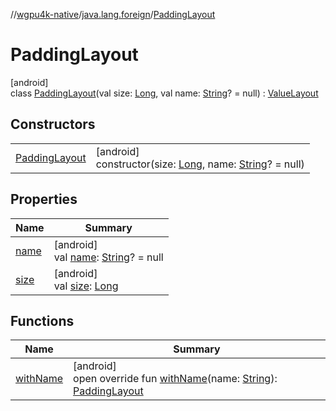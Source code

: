 //[wgpu4k-native](../../../index.md)/[java.lang.foreign](../index.md)/[PaddingLayout](index.md)

# PaddingLayout

[android]\
class [PaddingLayout](index.md)(val size: [Long](https://kotlinlang.org/api/core/kotlin-stdlib/kotlin/-long/index.html), val name: [String](https://kotlinlang.org/api/core/kotlin-stdlib/kotlin/-string/index.html)? = null) : [ValueLayout](../-value-layout/index.md)

## Constructors

| | |
|---|---|
| [PaddingLayout](-padding-layout.md) | [android]<br>constructor(size: [Long](https://kotlinlang.org/api/core/kotlin-stdlib/kotlin/-long/index.html), name: [String](https://kotlinlang.org/api/core/kotlin-stdlib/kotlin/-string/index.html)? = null) |

## Properties

| Name | Summary |
|---|---|
| [name](../-value-layout/name.md) | [android]<br>val [name](../-value-layout/name.md): [String](https://kotlinlang.org/api/core/kotlin-stdlib/kotlin/-string/index.html)? = null |
| [size](../-value-layout/size.md) | [android]<br>val [size](../-value-layout/size.md): [Long](https://kotlinlang.org/api/core/kotlin-stdlib/kotlin/-long/index.html) |

## Functions

| Name | Summary |
|---|---|
| [withName](with-name.md) | [android]<br>open override fun [withName](with-name.md)(name: [String](https://kotlinlang.org/api/core/kotlin-stdlib/kotlin/-string/index.html)): [PaddingLayout](index.md) |